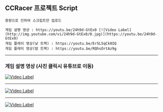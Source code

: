 
## CCRacer 프로젝트 Script
```
용량으로 인하여 스크립트만 업로드

게임 설명 영상 : https://youtu.be/24h9d-GtEx0 [![Video Label](http://img.youtube.com/vi/24h9d-GtEx0/0.jpg)](https://youtu.be/24h9d-GtEx0)
게임 플레이 영상(낮 트랙) : https://youtu.be/Er5L5qCk0IQ 
게임 플레이 영상(밤 트랙) : https://youtu.be/RQhsOrtAz9g
```
***
### 게임 설명 영상 (사진 클릭시 유튜브로 이동)
[![Video Label](http://img.youtube.com/vi/24h9d-GtEx0/0.jpg)](https://youtu.be/24h9d-GtEx0)
***
[![Video Label](http://img.youtube.com/vi/Er5L5qCk0IQ/0.jpg)](https://youtu.be/Er5L5qCk0IQ)
***
[![Video Label](http://img.youtube.com/vi/RQhsOrtAz9g/0.jpg)](https://youtu.be/RQhsOrtAz9g)
